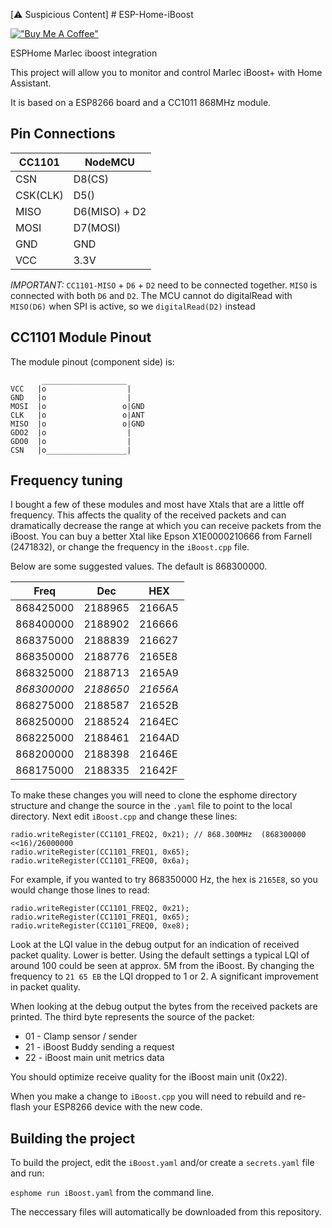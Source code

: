 [⚠️ Suspicious Content] # ESP-Home-iBoost

[!["Buy Me A Coffee"](https://www.buymeacoffee.com/assets/img/custom_images/orange_img.png)](https://www.buymeacoffee.com/jeremys)

ESPHome Marlec iboost integration

This project will allow you to monitor and control Marlec iBoost+ with Home Assistant.

It is based on a ESP8266 board and a CC1011 868MHz module.

## Pin Connections

| CC1101  | NodeMCU       |
|---------|---------------|
| CSN     | D8(CS)        |
| CSK(CLK)| D5()          |
| MISO    | D6(MISO) + D2 |
| MOSI    | D7(MOSI)      |
| GND     | GND           |
| VCC     | 3.3V          |

_IMPORTANT:_ `CC1101-MISO` + `D6` + `D2` need to be connected together.  `MISO` is connected with both `D6` and `D2`. The MCU cannot do digitalRead with `MISO(D6)` when SPI is active, so we `digitalRead(D2)` instead

## CC1101 Module Pinout

The module pinout (component side) is:
```
       ___________________
VCC   |o                  |
GND   |o                  |  
MOSI  |o                 o|GND
CLK   |o                 o|ANT
MISO  |o                 o|GND
GDO2  |o                  |
GDO0  |o                  |
CSN   |o__________________|
```

## Frequency tuning

I bought a few of these modules and most have Xtals that are a little off frequency.  This affects the quality of the received packets and can dramatically decrease the range at which you can receive packets from the iBoost.
You can buy a better Xtal like Epson X1E0000210666 from Farnell (2471832), or change the frequency in the `iBoost.cpp` file.

Below are some suggested values.  The default is 868300000.

|    Freq   | Dec     | HEX    |
|:---------:|---------|--------|
| 868425000 | 2188965 | 2166A5 |
| 868400000 | 2188902 | 216666 |
| 868375000 | 2188839 | 216627 |
| 868350000 | 2188776 | 2165E8 |
| 868325000 | 2188713 | 2165A9 |
| *868300000* | *2188650* | *21656A* |
| 868275000 | 2188587 | 21652B |
| 868250000 | 2188524 | 2164EC |
| 868225000 | 2188461 | 2164AD |
| 868200000 | 2188398 | 21646E |
| 868175000 | 2188335 | 21642F |

To make these changes you will need to clone the esphome directory structure and change the source in the `.yaml` file to point to the local directory.  Next edit `iBoost.cpp` and change these lines:

```
radio.writeRegister(CC1101_FREQ2, 0x21); // 868.300MHz  (868300000 <<16)/26000000
radio.writeRegister(CC1101_FREQ1, 0x65);
radio.writeRegister(CC1101_FREQ0, 0x6a);
```

For example, if you wanted to try 868350000 Hz, the hex is `2165E8`, so you would change those lines to read:
```
radio.writeRegister(CC1101_FREQ2, 0x21);
radio.writeRegister(CC1101_FREQ1, 0x65);
radio.writeRegister(CC1101_FREQ0, 0xe8);
```

Look at the LQI value in the debug output for an indication of received packet quality.  Lower is better.  Using the default settings a typical LQI of around 100 could be seen at approx. 5M from the iBoost.  By changing the frequency to `21 65 EB` the LQI dropped to 1 or 2.  A significant improvement in packet quality.

When looking at the debug output the bytes from the received packets are printed. The third byte represents the source of the packet:

- 01 - Clamp sensor / sender
- 21 - iBoost Buddy sending a request
- 22 - iBoost main unit metrics data

You should optimize receive quality for the iBoost main unit (0x22).

When you make a change to `iBoost.cpp` you will need to rebuild and re-flash your ESP8266 device with the new code.

## Building the project

To build the project, edit the `iBoost.yaml` and/or create a `secrets.yaml` file and  run:

`esphome run iBoost.yaml` from the command line.

The neccessary files will automatically be downloaded from this repository.


